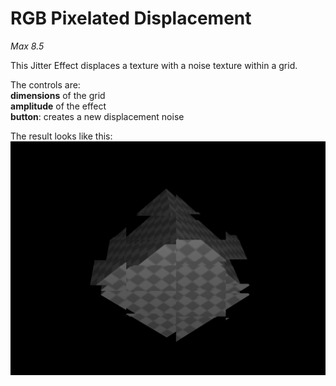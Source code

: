 # RGB Pixelated Displacement

*Max 8.5*

This Jitter Effect displaces a texture with a noise texture within a grid.<br/> 

The controls are:<br/>
**dimensions** of the grid<br/>
**amplitude** of the effect<br/>
**button**: creates a new displacement noise<br/>

The result looks like this:<br/>
![Resulting image](/picture/GridDisplacement.png)